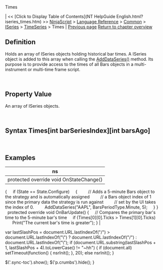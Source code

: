 ﻿










 


Times







| &lt;&lt; [Click to Display Table of Contents](NT HelpGuide English.html?iseries_times.htm) &gt;&gt;
 [NinjaScript](ninjascript.htm) &gt; [Language Reference](language_reference_wip.htm) &gt; [Common](common.htm) &gt; [ISeries<t>](iseriest.htm) &gt; [TimeSeries<datetime>](timeseries.htm) &gt;
Times | [Previous page](iseries_time.htm)
[Return to chapter overview](timeseries.htm)










Definition
----------


Holds an array of ISeries<datetime> objects holding historical bar times. A ISeries<datetime> object is added to this array when calling the [AddDataSeries()](adddataseries.htm) method. Its purpose is to provide access to the times of all Bars objects in a multi-instrument or multi-time frame script.


 


Property Value
--------------


An array of ISeries<datetime> objects.


 


Syntax
Times[int barSeriesIndex][int barsAgo]
---------------------------------------------


 



Examples
--------




| ns |
| --- |
| protected override void OnStateChange() 
{
     if (State == State.Configure)
     {
         // Adds a 5-minute Bars object to the strategy and is automatically assigned 
         // a Bars object index of 1 since the primary data the strategy is run against 
         // set by the UI takes the index of 0. 
         AddDataSeries("AAPL", BarsPeriodType.Minute, 5);
     }
}
 
protected override void OnBarUpdate()
{
     // Compares the primary bar's time to the 5-minute bar's time
     if (Times[0][0].Ticks &gt; Times[1][0].Ticks)
         Print("The current bar's time is greater");
} |






 
 var lastSlashPos = document.URL.lastIndexOf("/") &gt; document.URL.lastIndexOf("\\") ? document.URL.lastIndexOf("/") : document.URL.lastIndexOf("\\");
 if (document.URL.substring(lastSlashPos + 1, lastSlashPos + 4).toLowerCase() != "~hh") {
 if (document.all) setTimeout(function() {
 nsrInit();
 }, 20);
 else nsrInit();
 }
 
 
 $('.sync-toc').show();
 $('p.crumbs').hide();
 }
 
 
 



</datetime></datetime></datetime></datetime></t></datetime></t>